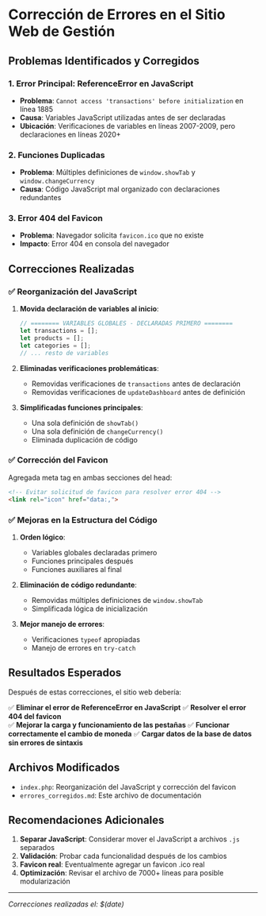 # Corrección de Errores en el Sitio Web de Gestión

## Problemas Identificados y Corregidos

### 1. **Error Principal: ReferenceError en JavaScript**
- **Problema**: `Cannot access 'transactions' before initialization` en línea 1885
- **Causa**: Variables JavaScript utilizadas antes de ser declaradas
- **Ubicación**: Verificaciones de variables en líneas 2007-2009, pero declaraciones en líneas 2020+

### 2. **Funciones Duplicadas**
- **Problema**: Múltiples definiciones de `window.showTab` y `window.changeCurrency`
- **Causa**: Código JavaScript mal organizado con declaraciones redundantes

### 3. **Error 404 del Favicon**
- **Problema**: Navegador solicita `favicon.ico` que no existe
- **Impacto**: Error 404 en consola del navegador

## Correcciones Realizadas

### ✅ **Reorganización del JavaScript**
1. **Movida declaración de variables al inicio**:
   ```javascript
   // ======== VARIABLES GLOBALES - DECLARADAS PRIMERO ========
   let transactions = [];
   let products = [];
   let categories = [];
   // ... resto de variables
   ```

2. **Eliminadas verificaciones problemáticas**:
   - Removidas verificaciones de `transactions` antes de declaración
   - Removidas verificaciones de `updateDashboard` antes de definición

3. **Simplificadas funciones principales**:
   - Una sola definición de `showTab()`
   - Una sola definición de `changeCurrency()`
   - Eliminada duplicación de código

### ✅ **Corrección del Favicon**
Agregada meta tag en ambas secciones del head:
```html
<!-- Evitar solicitud de favicon para resolver error 404 -->
<link rel="icon" href="data:,">
```

### ✅ **Mejoras en la Estructura del Código**
1. **Orden lógico**:
   - Variables globales declaradas primero
   - Funciones principales después
   - Funciones auxiliares al final

2. **Eliminación de código redundante**:
   - Removidas múltiples definiciones de `window.showTab`
   - Simplificada lógica de inicialización

3. **Mejor manejo de errores**:
   - Verificaciones `typeof` apropiadas
   - Manejo de errores en `try-catch`

## Resultados Esperados

Después de estas correcciones, el sitio web debería:

✅ **Eliminar el error de ReferenceError en JavaScript**
✅ **Resolver el error 404 del favicon**  
✅ **Mejorar la carga y funcionamiento de las pestañas**
✅ **Funcionar correctamente el cambio de moneda**
✅ **Cargar datos de la base de datos sin errores de sintaxis**

## Archivos Modificados

- `index.php`: Reorganización del JavaScript y corrección del favicon
- `errores_corregidos.md`: Este archivo de documentación

## Recomendaciones Adicionales

1. **Separar JavaScript**: Considerar mover el JavaScript a archivos `.js` separados
2. **Validación**: Probar cada funcionalidad después de los cambios
3. **Favicon real**: Eventualmente agregar un favicon .ico real
4. **Optimización**: Revisar el archivo de 7000+ líneas para posible modularización

---
*Correcciones realizadas el: $(date)*